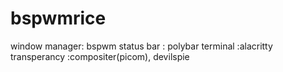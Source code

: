 # bspwmrice
window manager: bspwm
status bar : polybar
terminal :alacritty
transperancy :compositer(picom), devilspie
